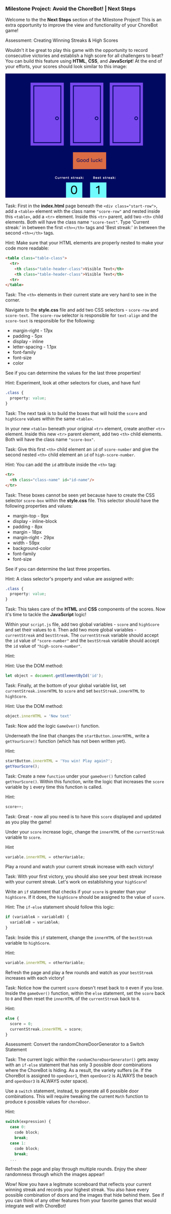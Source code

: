 ### Milestone Project: Avoid the ChoreBot! | Next Steps

Welcome to the the __Next Steps__ section of the Milestone Project! This is an extra opportunity to improve the view and functionality of your ChoreBot game!

Assessment: Creating Winning Streaks & High Scores

Wouldn't it be great to play this game with the opportunity to record consecutive victories and establish a high score for all challengers to beat? You can build this feature using __HTML__, __CSS__, and __JavaScript__! At the end of your efforts, your scores should look similar to this image:

![High-Score](next-step-local-images/high_score.png)

Task: First in the __index.html__ page beneath the `<div class="start-row">`, add a `<table>` element with the class name `"score-row"` and nested inside this `<table>`, add a `<tr>` element. Inside this `<tr>` parent, add two `<th>` child elements. Both will have the class name `"score-text"`. Type 'Current streak:' in between the first `<th></th>` tags and 'Best streak:' in between the second `<th></th>` tags.

Hint: Make sure that your HTML elements are properly nested to make your code more readable:

```html
<table class="table-class">
  <tr>
    <th class="table-header-class">Visible Text</th>
    <th class="table-header-class">Visible Text</th>
  <tr>
</table>
```

Task: The `<th>` elements in their current state are very hard to see in the corner.  

Navigate to the __style.css__ file and add two CSS selectors - `score-row` and `score-text`.  The `score-row` selector is responsible for `text-align` and the `score-text` is responsible for the following:

  * margin-right - 17px
  * padding - 5px 
  * display - inline
  * letter-spacing - 1.1px
  * font-family 
  * font-size 
  * color 

See if you can determine the values for the last three properties!

Hint: Experiment, look at other selectors for clues, and have fun!

```css
.class { 
  property: value;
}
```

Task: The next task is to build the boxes that will hold the `score` and `highScore` values within the same `<table>`.  

In your new `<table>` beneath your original `<tr>` element, create another `<tr>` element. Inside this new `<tr>` parent element, add two `<th>` child elements. Both will have the class name `"score-box"`.

Task: Give this first `<th>` child element an `id` of `score-number` and give the second nested `<th>` child element an `id` of `high-score-number`.

Hint: You can add the `id` attribute inside the `<th>` tag:

```html
<tr>
  <th class="class-name" id="id-name"/> 
</tr>
```

Task: These boxes cannot be seen yet because have to create the CSS selector `score-box` within the __style.css__ file. This selector should have the following properties and values:

  * margin-top - 9px 
  * display - inline-block
  * padding - 8px
  * margin - 18px
  * margin-right - 29px
  * width - 59px
  * background-color
  * font-family
  * font-size

See if you can determine the last three properties.

Hint: A class selector's property and value are assigned with:

```css
.class { 
  property: value;
}
```

Task: This takes care of the __HTML__ and __CSS__ components of the scores. Now it's time to tackle the __JavaScript__ logic! 

Within your `script.js` file, add two global variables - `score` and `highScore` and set their values to `0`. Then add two more global variables - `currentStreak` and `bestStreak`. The `currentStreak` variable should accept the `id` value of `"score-number"` and the `bestStreak` variable should accept the `id` value of `"high-score-number"`. 

Hint:

Hint: Use the DOM method: 

```js
let object = document.getElementById('id');
```

Task: Finally, at the bottom of your global variable list, set `currentStreak.innerHTML` to `score` and set `bestStreak.innerHTML` to `highScore`.

Hint: Use the DOM method: 

```js
object.innerHTML = 'New text'
```

Task: Now add the logic `GameOver()` function.

Underneath the line that changes the `startButton.innerHTML`, write a `getYourScore()` function (which has not been written yet).

Hint: 

```js
startButton.innerHTML = 'You win! Play again?';
getYourScore();
```

Task: Create a new `function` under your `gameOver()` function called `getYourScore()`. Within this function, write the logic that increases the `score` variable by `1` every time this function is called.

Hint:

```js
score++;
```

Task: Great - now all you need is to have this `score` displayed and updated as you play the game! 

Under your `score` increase logic, change the `innerHTML` of the `currentStreak` variable to `score`.

Hint

```js
variable.innerHTML = otherVariable;
```

Play a round and watch your current streak increase with each victory!

Task: With your first victory, you should also see your best streak increase with your current streak. Let's work on establishing your `highScore`!

Write an `if` statement that checks if your `score` is greater than your `highScore`. If it does, the `highScore` should be assigned to the value of `score`.

Hint: The `if-else` statement should follow this logic:

```js
if (variableA > variableB) {
  variableB = variableA;
}
```

Task: Inside this `if` statement, change the `innerHTML` of the `bestStreak` variable to `highScore`.

Hint:

```js
variable.innerHTML = otherVariable;
```

Refresh the page and play a few rounds and watch as your `bestStreak` increases with each victory!

Task: Notice how the current `score` doesn't reset back to `0` even if you lose. Inside the `gameOver()` function, within the `else` statement, set the `score` back to `0` and then reset the `innerHTML` of the `currentStreak` back to `0`.

Hint:

```js
else {
  score = 0;
  currentStreak.innerHTML = score;
}
```

Assessment: Convert the randomChoreDoorGenerator to a Switch Statement

Task: The current logic within the `randomChoreDoorGenerator()` gets away with an `if-else` statement that has only 3 possible door combinations where the ChoreBot is hiding.  As a result, the variety suffers (ie. If the ChoreBot is assigned to `openDoor1`, then `openDoor2` is ALWAYS the beach and `openDoor3` is ALWAYS outer space).

Use a `switch` statement, instead, to generate all 6 possible door combinations. This will require tweaking the current `Math` function to produce `6` possible values for `choreDoor`.

Hint:

```js
switch(expression) {
  case 0:
    code block;
    break;
  case 1:
    code block;
    break;
  ...
```

Refresh the page and play through multiple rounds. Enjoy the sheer randomness through which the images appear!

Wow! Now you have a legitmate scoreboard that reflects your current winning streak and records your highest streak. You also have every possible combination of doors and the images that hide behind them. See if you can think of any other features from your favorite games that would integrate well with ChoreBot!

